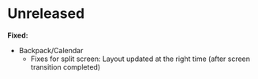 # Unreleased

**Fixed:**

+ Backpack/Calendar
  + Fixes for split screen: Layout updated at the right time (after screen transition completed)